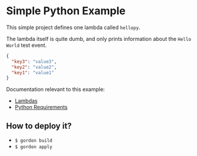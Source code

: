 Simple Python Example
===========================

This simple project defines one lambda called ``hellopy``.

The lambda itself is quite dumb, and only prints information about the ``Hello World`` test event.

```json
{
  "key3": "value3",
  "key2": "value2",
  "key1": "value1"
}
```

Documentation relevant to this example:
 * [Lambdas](https://gordon.readthedocs.io/en/latest/lambdas.html)
 * [Python Requirements](https://gordon.readthedocs.io/en/latest/requirements.html#python-requirements)

How to deploy it?
------------------

* ``$ gordon build``
* ``$ gordon apply``
